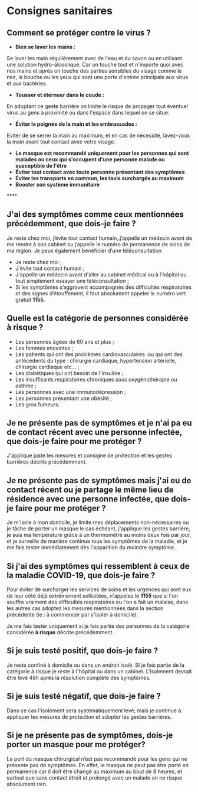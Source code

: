 # Consignes sanitaires

## Comment se protéger contre le virus ?

* **Bien se laver les mains :** 

Se laver les main régulièrement avec de l'eau et du savon ou en utilisant une solution hydro-alcoolique. Car on touche tout et n'importe quoi avec nos mains et après on touche des parties sensibles du visage comme le nez, la bouche ou les yeux qui sont une porte d'entrée principale aux virus et aux bactéries.

* **Tousser et éternuer dans le coude :**

En adoptant ce geste barrière on limite le risque de propager tout éventuel virus au gens à proximité ou dans l'espace dans lequel on se situe.

* **Éviter la poignée de la main et les embrassades :**

Eviter de se serrer la main au maximum, et en cas de nécessité, lavez-vous la main avant tout contact avec votre visage.

* **Le masque est recommandé uniquement pour les personnes qui sont malades ou ceux qui s'occupent d'une personne malade ou susceptible de l'être**
*  **Éviter tout contact avec toute personne présentant des symptômes**
* **Éviter les transports en commun, les taxis surchargés au maximum**
* **Booster son système immunitaire**

\*\*\*\*

## J'ai des symptômes comme ceux mentionnées précédemment, que dois-je faire ?

Je reste chez moi, j’évite tout contact humain,.j’appelle un médecin avant de me rendre à son cabinet ou j’appelle le numéro de permanence de soins de ma région. Je peux également bénéficier d’une téléconsultation

* Je reste chez moi ;
* J'évite tout contact humain ;
* J'appelle un médecin avant d'aller au cabinet médical ou à l'hôpital ou tout simplement essayer une téléconsultation ; 
* Si les symptômes s’aggravent accompagnés des difficultés respiratoires et des signes d’étouffement, il faut absolument appeler le numéro vert gratuit **1155**.

## Quelle est la catégorie de personnes considérée à risque ?  

* Les personnes âgées de 60 ans et plus ;
* Les femmes enceintes ; 
* Les patients qui ont des problèmes cardiovasculaires :ou qui ont des antécédents du type : chirurgie cardiaque, hypertension artérielle, chirurgie cardiaque etc... ;
* Les diabétiques qui ont besoin de l'insuline ;
* Les insuffisants respiratoires chroniques sous oxygénothérapie ou asthme  ;
* Les personnes avec une immunodépression ; 
* Les personnes présentant une obésité ;
* Les gros fumeurs.

## Je ne présente pas de symptômes et je n'ai pa eu de contact récent avec une personne infectée, que dois-je faire pour me protéger ?

J'applique juste les mesures et consigne de protection et les gestes barrières décrits précédemment.



## Je ne présente pas de symptômes mais j'ai eu de contact récent ou je partage le même lieu de résidence avec une personne infectée, que dois-je faire pour me protéger ?

Je m'isole à mon domicile, je limite mes déplacements non-nécessaires ou je tâche de porter un masque le cas échéant, j'applique les gestes barrière, je suis ma température grâce à un thermomètre au moins deux fois par jour, et je surveille de manière continue tous les symptômes de la maladie, et je me fais tester immédiatement dès l'apparition du moindre symptôme.



## Si j'ai des symptômes qui ressemblent à ceux de la maladie COVID-19, que dois-je faire ?

Pour  éviter de surcharger les services de soins et les urgences qui sont eux de leur côté déjà extrêmement sollicitées, n'appelez le _**1155**_ que si l'on souffre vraiment des difficultés respiratoires ou l'on a fait un malaise, dans les autres cas adoptez les mesures mentionnées dans la section précédente \(ie : à commencer par s'isoler à domicile\). 

Je me fais tester uniquement si je fais partie des personnes de la catégorie considérée **à risque** décrite précédemment.



## Si je suis testé positif, que dois-je faire ?

Je reste confiné à domicile ou dans un endroit isolé. SI je fais partie de la catégorie à risque je reste à l'hôpital ou dans un cabinet. L'isolement devrait être levé 48h après la résolution complète des symptômes.

## Si je suis testé négatif, que dois-je faire ?

Dans ce cas l'isolement sera systématiquement levé, mais je continue à appliquer les mesures de protection et adopter les gestes barrières.



## Si je ne présente pas de symptômes, dois-je porter un masque pour me protéger?

Le port du masque chirurgical n’est pas recommandé pour les gens qui ne présente pas de symptômes. En effet, le masque ne peut pas être porté en permanence car il doit être changé au maximum au bout de 8 heures, et surtout que sans contact étroit et prolongé avec un malade on ne risque absolument rien. 

